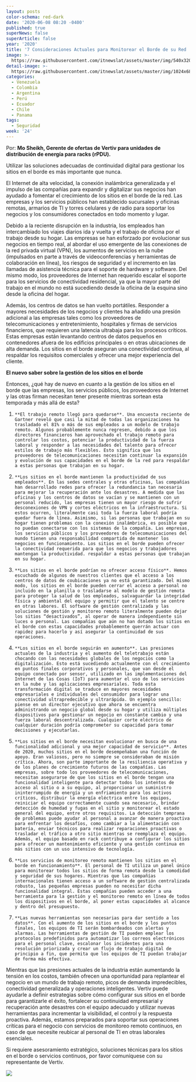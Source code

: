 ```yaml
---
layout: posts
color-schema: red-dark
date: '2020-06-08 08:20 -0400'
published: true
superNews: false
superArticle: false
year: '2020'
title: '7 Consideraciones Actuales para Monitorear el Borde de su Red '
image: >-
  https://raw.githubusercontent.com/itnewslat/assets/master/img/540x320/Monitoreo-de-Red-p.jpg
detail-image: >-
  https://raw.githubusercontent.com/itnewslat/assets/master/img/1024x680/Monitoreo-de-Red-g.jpg
categories:
  - Venezuela
  - Colombia
  - Argentina
  - Perú
  - Ecuador
  - Chile
  - Panama
tags:
  - Seguridad
week: '24'
---
```

Por: **Mo Sheikh, Gerente de ofertas de Vertiv para unidades de distribución de energía para racks (rPDU).**
 
Utilizar las soluciones adecuadas de continuidad digital para gestionar los sitios en el borde es más importante que nunca.

El Internet de alta velocidad, la conexión inalámbrica generalizada y el impulso de las compañías para expandir y digitalizar sus negocios han ayudado a fomentar el crecimiento de los sitios en el borde de la red. Las empresas y los servicios públicos han establecido sucursales y oficinas remotas, armarios de TI y torres celulares y de radio para soportar los negocios y los consumidores conectados en todo momento y lugar.

Debido a la reciente disrupción en la industria, los empleados han intercambiado los viajes diarios ida y vuelta y el trabajo de oficina por el trabajo desde su hogar. Las empresas se han esforzado por evolucionar sus negocios en tiempo real, al abordar el uso emergente de las conexiones de la red privada virtual (VPN), los aumentos de servicios en la nube (impulsados en parte a través de videoconferencias y herramientas de colaboración en línea), los riesgos de seguridad y el incremento en las llamadas de asistencia técnica para el soporte de hardware y software. Del mismo modo, los proveedores de Internet han requerido escalar el soporte para los servicios de conectividad residencial, ya que la mayor parte del trabajo en el mundo no está sucediendo desde la oficina de la esquina sino desde la oficina del hogar.

Además, los centros de datos se han vuelto portátiles. Responder a mayores necesidades de los negocios y clientes ha añadido una presión adicional a las empresas tales como los proveedores de telecomunicaciones y entretenimiento, hospitales y firmas de servicios financieros, que requieren una latencia ultrabaja para los procesos críticos. Estas empresas están levantando centros de datos pequeños en contenedores afuera de los edificios principales o en otras ubicaciones de alta demanda. Los sitios en el borde aseguran una conectividad continua, al respaldar los requisitos comerciales y ofrecer una mejor experiencia del cliente.
 
**El nuevo saber sobre la gestión de los sitios en el borde**

Entonces, ¿qué hay de nuevo en cuanto a la gestión de los sitios en el borde que las empresas, los servicios públicos, los proveedores de Internet y las otras firman necesitan tener presente mientras sortean esta temporada y más allá de esta?

1.     **El trabajo remoto llegó para quedarse**. Una encuesta reciente de Gartner reveló que casi la mitad de todas las organizaciones ha trasladado el 81% o más de sus empleados a un modelo de trabajo remoto. Algunos probablemente nunca regresen, debido a que los directores financieros han aprovechado el trabajo remoto para controlar los costos, potenciar la productividad de la fuerza laboral y responder a las necesidades del talento para ofrecer estilos de trabajo más flexibles. Esto significa que los proveedores de telecomunicaciones necesitan continuar la expansión y evolución de sus capacidades en el borde de la red para respaldar a estas personas que trabajan en su hogar.
2.     **Los sitios en el borde mantienen la productividad de sus empleados**. En las sedes centrales y otras oficinas, las compañías han desarrollado redes para ofrecer la redundancia tan necesaria para mejorar la recuperación ante los desastres. A medida que las oficinas y los centros de datos se vacían y se mantienen con un personal reducido, las empresas tienen un mayor riesgo de sufrir desconexiones de VPN y cortes eléctricos en la infraestructura. Si estos ocurren, literalmente casi toda la fuerza laboral podría quedar fuera de línea. Asimismo, si las personas que trabajan en su hogar tienen problemas con la conexión inalámbrica, es posible que no puedan conectarse con los sistemas de la compañía. Las empresas, los servicios públicos y los proveedores de telecomunicaciones del mundo tienen una responsabilidad compartida de mantener los negocios en funcionamiento. Los sitios en el borde pueden ofrecer la conectividad requerida para que los negocios y trabajadores mantengan la productividad. respaldar a estas personas que trabajan en su hogar. 
3.     **Los sitios en el borde podrían no ofrecer acceso físico**. Hemos escuchado de algunos de nuestros clientes que el acceso a los centros de datos de coubicaciones ya no está garantizado. Del mismo modo, los sitios en el borde pueden cerrar el acceso a personal no incluido en la planilla o trasladarse al modelo de gestión remota para proteger la salud de los empleados, salvaguardar la integridad física y ambiental del equipo y permitir que el talento se centre en otras labores. El software de gestión centralizada y las soluciones de gestión y monitoreo remoto literalmente pueden dejar los sitios “desactivados”, al operar de manera independiente sin luces o personal. Las compañías que aún no han dotado los sitios en el borde con estas capacidades probablemente querrán actuar con rapidez para hacerlo y así asegurar la continuidad de sus operaciones.
4.     **Los sitios en el borde seguirán en aumento**. Las presiones actuales de la industria y el aumento del teletrabajo están chocando con las necesidades globales de los negocios como la digitalización. Esto está sucediendo actualmente con el crecimiento en puntos finales corporativos y personales, que van desde el equipo conectado por sensor, utilizado en las implementaciones del Internet de las Cosas (IoT) para aumentar el uso de los servicios en la nube y las aplicaciones empresariales. Toda esta transformación digital se traduce en mayores necesidades empresariales e individuales del consumidor para lograr una conectividad ultrapredecible y ultrarápida. Un ejemplo sencillo: piense en un director ejecutivo que ahora se encuentra administrando un negocio global desde su hogar y utiliza múltiples dispositivos para gestionar un negocio en constante cambio y una fuerza laboral descentralizada. Cualquier corte eléctrico de cualquier duración podría comprometer su capacidad para tomar decisiones y ejecutarlas.
5.     **Los sitios en el borde necesitan evolucionar en busca de una funcionalidad adicional y una mejor capacidad de servicio**. Antes de 2020, muchos sitios en el borde desempeñaban una función de apoyo. Eran valiosos, pero no siempre se consideraban de misión crítica. Ahora, son parte importante de la resiliencia operativa y de los planes de crecimiento futuros de las compañías. Las empresas, sobre todo los proveedores de telecomunicaciones, necesitan asegurarse de que los sitios en el borde tengan una funcionalidad inteligente para detectar todos los intentos de acceso al sitio o a su equipo, al proporcionar un suministro ininterrumpido de energía y un enfriamiento para los activos críticos, distribuir la energía eléctrica entre los equipos, reiniciar el equipo correctamente cuando sea necesario, brindar detección de humedad y fugas en el sitio y monitorear el estado general del equipo, entre otros requisitos. La detección temprana de problemas puede ayudar al personal a avanzar de manera proactiva para enfrentar los desafíos, como cambiar a la alimentación con batería, enviar técnicos para realizar reparaciones proactivas o trasladar el tráfico a otro sitio mientras se reemplaza el equipo. Además, el equipo basado en rack contribuye a configurar los sitios para ofrecer un mantenimiento eficiente y una gestión continua en más sitios con un uso intensivo de tecnología.
6.     **Los servicios de monitoreo remoto mantienen los sitios en el borde en funcionamiento**. El personal de TI utiliza un panel único para monitorear todos los sitios de forma remota desde la comodidad y seguridad de sus hogares. Mientras que las compañías internacionales tienen acceso a un software de gestión centralizada robusto, las pequeñas empresas pueden no necesitar dicha funcionalidad integral. Estas compañías pueden acceder a una herramienta para la gestión y el monitoreo remoto en línea de todos los dispositivos en el borde, al poner estas capacidades al alcance y dentro del presupuesto.
7.     **Las nuevas herramientas son necesarias para dar sentido a los datos**. Con el aumento de los sitios en el borde y los puntos finales, los equipos de TI serán bombardeados con alertas y alarmas. Las herramientas de gestión de TI pueden emplear los protocolos predefinidos para automatizar los correos electrónicos para el personal clave, escalonar los incidentes para una resolución priorizada y crear un flujo de trabajo digital de principio a fin, que permita que los equipos de TI puedan trabajar de forma más efectiva.

Mientras que las presiones actuales de la industria están aumentando la tensión en los costos, también ofrecen una oportunidad para replantear el negocio en un mundo de trabajo remoto, picos de demanda impredecibles, conectividad generalizada y operaciones inteligentes. Vertiv puede ayudarle a definir estrategias sobre cómo configurar sus sitios en el borde para garantizarle el éxito, fortalecer su continuidad empresarial y recuperación ante desastres con el equipo adecuado y utilizar nuevas herramientas para incrementar la visibilidad, el control y la respuesta proactiva. Además, estamos preparados para soportar sus operaciones críticas para el negocio con servicios de monitoreo remoto continuos, en caso de que necesite reubicar al personal de TI en otras laborales esenciales.

Si requiere asesoramiento estratégico, soluciones técnicas para los sitios en el borde o servicios continuos, por favor comuníquese con su representante de Vertiv.

<img src="https://tracker.metricool.com/c3po.jpg?hash=56f88a41e39ab42c063cc51676587a04"/>
